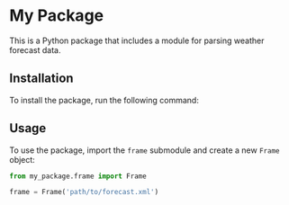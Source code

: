 # My Package

This is a Python package that includes a module for parsing weather forecast data.

## Installation

To install the package, run the following command:
## Usage

To use the package, import the `frame` submodule and create a new `Frame` object:

```python
from my_package.frame import Frame

frame = Frame('path/to/forecast.xml')